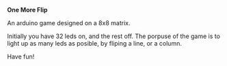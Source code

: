 **One More Flip**

An arduino game designed on a 8x8 matrix.

Initially you have 32 leds on, and the rest off. The porpuse of the game is to light up as many leds as posible, by fliping a line, or a column.


Have fun!
